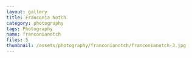 ```yaml
---
layout: gallery
title: Franconia Notch
category: photography
tags: Photography
name: franconianotch
files: 5
thumbnail: /assets/photography/franconianotch/franconianotch-3.jpg
---
```


